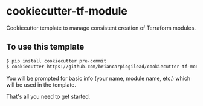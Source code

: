 # cookiecutter-tf-module

Cookiecutter template to manage consistent creation of Terraform modules.

## To use this template

```bash
$ pip install cookiecutter pre-commit
$ cookiecutter https://github.com/briancarpiogilead/cookiecutter-tf-module.git
```

You will be prompted for basic info (your name, module name, etc.) which will be used in the template.

That's all you need to get started.
